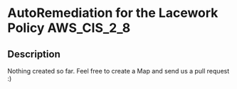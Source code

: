 # AutoRemediation for the Lacework Policy AWS_CIS_2_8

## Description
Nothing created so far. Feel free to create a Map and send us a pull request :)
